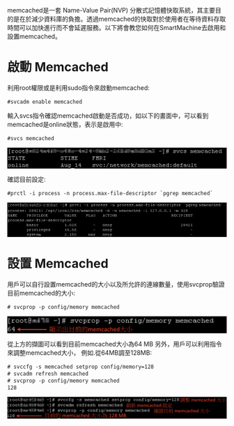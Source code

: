 memcached是一套 Name-Value Pair(NVP) 分散式記憶體快取系統，其主要目的是在於減少資料庫的負擔。透過memcached的快取對於使用者在等待資料存取時間可以加快進行而不會延遲服務。以下將會教您如何在SmartMachine去啟用和設置memcached。



啟動 Memcached
===


利用root權限或是利用sudo指令來啟動memcached:


```
#svcadm enable memcached
```






輸入svcs指令確認memcached啟動是否成功，如以下的畫面中，可以看到memcached是online狀態，表示是啟用中:


```
#svcs memcached
```


<img src='images/Using+Memcached-memcached_1.png' width='650' align='center'/>




確認目前設定:


```
#prctl -i process -n process.max-file-descriptor `pgrep memcached`
```


<img src='images/Using+Memcached-memcached_2.png' width='650' align='center'/>




設置 Memcached
===

用戶可以自行設置memcached的大小以及所允許的連線數量，使用svcprop驗證目前memcached的大小:


```
# svcprop -p config/memory memcached
```


<img src='images/Using+Memcached-memcached_3.png' width='650' align='center'/>


從上方的擷圖可以看到目前memcached大小為64 MB
另外，用戶可以利用指令來調整memcached大小， 例如.從64MB調至128MB:


```
# svccfg -s memcached setprop config/memory=128
# svcadm refresh memcached
# svcprop -p config/memory memcached
128
```


<img src='images/Using+Memcached-memcached_4.png' width='650' align='center'/>
